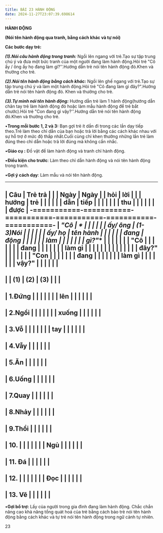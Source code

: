 ```yaml
---
title: BÀI 23 HÀNH ĐỘNG
date: 2024-11-27T23:07:39.698614
---
```


**HÀNH ĐỘNG**

**(Nói tên hành động qua tranh, bằng cách khác và tự nói)**

**Các bước dạy trẻ:**

***(1).Nói câu hành động trong tranh:*** Ngồi lên ngang với trẻ.Tạo sự
tập trung chú ý và đưa một bức tranh của một người đang làm hành
động.Hỏi trẻ "Cô ấy / ông ấy họ đang làm gì?''.Hướng dẫn trẻ nói tên
hành động đó.Khen và thưởng cho trẻ.

***(2).Nói tên hành động bằng cách khác:*** Ngồi lên ghế ngang với
trẻ.Tạo sự tập trung chú ý và làm một hành động.Hỏi trẻ "Cô đang làm
gì đây?".Hướng dẫn trẻ nói tên hành động đó. Khen và thưởng cho trẻ.

***(3).Tự mình nói tên hành động:*** Hướng dẫn trẻ làm 1 hành
động(hướng dẫn chân tay trẻ làm hành động đó hoặc làm mẫu hành động để
trẻ bắt chước).Hỏi trẻ "Con đang gì vậy?''.Hướng dẫn trẻ nói tên hành
động đó.Khen và thưởng cho trẻ.

•**Trong mỗi bước 1, 2 và 3:** Bạn gợi trẻ ít dần đi trong các lần dạy
tiếp theo.Trẻ làm theo chỉ dẫn của bạn hoặc trả lời bằng các cách khác
nhau với sự hỗ trợ ở mức độ thấp nhất.Cuối cùng chỉ khen thưởng những
lần trẻ làm đúng theo chỉ dẫn hoặc trả lời đúng mà không cần nhắc.

•**Giáo cụ :** Đồ vật để làm hành động và tranh chỉ hành động.

•**Điều kiện cho trước**: Làm theo chỉ dẫn hành động và nói tên hành
động trong tranh.

•**Gợi ý cách dạy**: Làm mẫu và nói tên hành động.

-------------------------------------------------------------------------
| **Câu     | **Trẻ trả |           |           | **Ngày    | **Ngày  |
| hỏi**     | lời**     |           |           | hướng     | trẻ     |
|           |           |           |           | dẫn**     | tiếp    |
|           |           |           |           |           | thu     |
|           |           |           |           |           | được**  |
-===========-===========-===========-===========-===========-===========-
| **"Cô   | *         |           |           |           |           |
| ấy/ ông | *(1-3)Nói |           |           |           |           |
| ấy/ họ  | tên hành  |           |           |           |           |
| đang    | động**    |           |           |           |           |
| làm     |           |           |           |           |           |
| gì?"** |           |           |           |           |           |
| **"Cô   |           |           |           |           |           |
| đang    |           |           |           |           |           |
| làm gì  |           |           |           |           |           |
|         |           |           |           |           |           |
|  đây?"** |           |           |           |           |           |
| **"Con  |           |           |           |           |           |
| đang    |           |           |           |           |           |
| làm gì  |           |           |           |           |           |
| vậy?"** |           |           |           |           |           |
-------------------------------------------------------------------------
|           | **(1)**   | **(2)**   | **(3)**   |           |           |
-------------------------------------------------------------------------
| 1.Đứng  |           |           |           |           |           |
| lên     |           |           |           |           |           |
-------------------------------------------------------------------------
| 2.Ngồi  |           |           |           |           |           |
| xuống   |           |           |           |           |           |
-------------------------------------------------------------------------
| 3.Vỗ    |           |           |           |           |           |
| tay     |           |           |           |           |           |
-------------------------------------------------------------------------
| 4.Vẫy   |           |           |           |           |           |
-------------------------------------------------------------------------
| 5.Ăn    |           |           |           |           |           |
-------------------------------------------------------------------------
| 6.Uống  |           |           |           |           |           |
-------------------------------------------------------------------------
| 7.Quay  |           |           |           |           |           |
-------------------------------------------------------------------------
| 8.Nhảy  |           |           |           |           |           |
-------------------------------------------------------------------------
| 9.Thổi  |           |           |           |           |           |
-------------------------------------------------------------------------
| 10.    |           |           |           |           |           |
| Ngủ     |           |           |           |           |           |
-------------------------------------------------------------------------
| 11. Đá |           |           |           |           |           |
-------------------------------------------------------------------------
| 12.    |           |           |           |           |           |
| Đọc     |           |           |           |           |           |
-------------------------------------------------------------------------
| 13. Vẽ |           |           |           |           |           |
-------------------------------------------------------------------------

•**Gợi bổ trợ:** Lấy của người trong gia đình đang làm hành động. Chắc
chắn nâng cao khả năng tổng quát hoá của trẻ bằng cách bảo trẻ nói tên
hành động bằng cách khác và tự trẻ nói tên hành động trong ngữ cảnh tự
nhiên.

23


